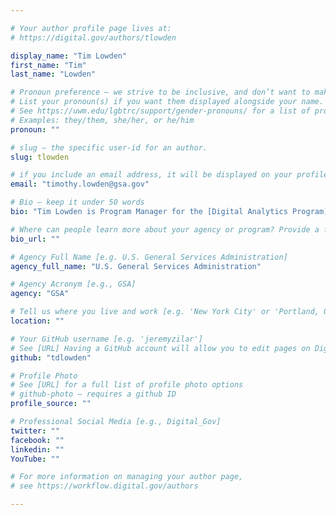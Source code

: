 ```yaml
---

# Your author profile page lives at:
# https://digital.gov/authors/tlowden

display_name: "Tim Lowden"
first_name: "Tim"
last_name: "Lowden"

# Pronoun preference — we strive to be inclusive, and don’t want to make assumptions on a person’s first name (be it a gender-neutral name, or is one more common in languages other than English). Learn more http://www.MyPronouns.org
# List your pronoun(s) if you want them displayed alongside your name. Leave it blank and we'll use just your name.
# See https://uwm.edu/lgbtrc/support/gender-pronouns/ for a list of pronouns
# Examples: they/them, she/her, or he/him
pronoun: ""

# slug — the specific user-id for an author.
slug: tlowden

# if you include an email address, it will be displayed on your profile page
email: "timothy.lowden@gsa.gov"

# Bio — keep it under 50 words
bio: "Tim Lowden is Program Manager for the [Digital Analytics Program](https://digital.gov/services/dap) (DAP) in the [Technology Transformation Services](https://www.gsa.gov/tts/) (TTS) at GSA. He holds a B.A. in English from SUNY Buffalo, an M.A. in Global Communication from the George Washington University, and is a Returned Peace Corps Volunteer who served in Morocco."

# Where can people learn more about your agency or program? Provide a full URL [e.g. 'https://www.example.gov/']
bio_url: ""

# Agency Full Name [e.g. U.S. General Services Administration]
agency_full_name: "U.S. General Services Administration"

# Agency Acronym [e.g., GSA]
agency: "GSA"

# Tell us where you live and work [e.g. 'New York City' or 'Portland, OR']
location: ""

# Your GitHub username [e.g. 'jeremyzilar']
# See [URL] Having a GitHub account will allow you to edit pages on DigitalGov. The image used in your GitHub account can also be used to populate your digital.gov profile photo.
github: "tdlowden"

# Profile Photo
# See [URL] for a full list of profile photo options
# github-photo — requires a github ID
profile_source: ""

# Professional Social Media [e.g., Digital_Gov]
twitter: ""
facebook: ""
linkedin: ""
YouTube: ""

# For more information on managing your author page,
# see https://workflow.digital.gov/authors

---
```

